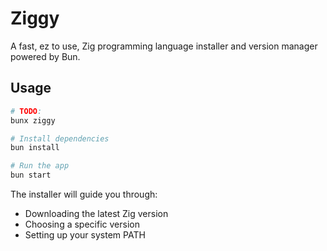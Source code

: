 # Ziggy

A fast, ez to use, Zig programming language installer and version manager powered by Bun.

## Usage

```bash
# TODO:
bunx ziggy
```



```bash
# Install dependencies
bun install

# Run the app
bun start
```

The installer will guide you through:
- Downloading the latest Zig version
- Choosing a specific version
- Setting up your system PATH
